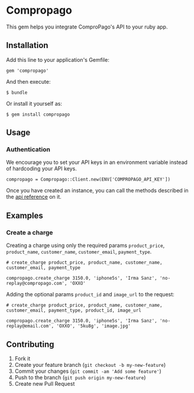 # Compropago

This gem helps you integrate ComproPago's API to your ruby app.

## Installation

Add this line to your application's Gemfile:

    gem 'compropago'

And then execute:

    $ bundle

Or install it yourself as:

    $ gem install compropago

## Usage

### Authentication

We encourage you to set your API keys in an environment variable instead of hardcoding your API keys.

    compropago = Compropago::Client.new(ENV['COMPROPAGO_API_KEY'])

Once you have created an instance, you can call the methods described in the <a href="http://compropago.com/documentacion/api">api reference</a> on it.


## Examples

### Create a charge

Creating a charge using only the required params <code>product_price</code>, <code>product_name</code>, <code>customer_name</code>, <code>customer_email</code>, <code>payment_type</code>.
	
	# create_charge product_price, product_name, customer_name, customer_email, payment_type

    compropago.create_charge 3150.0, 'iphone5s', 'Irma Sanz', 'no-replay@compropago.com', 'OXXO'

Adding the optional params <code>product_id</code> and <code>image_url</code> to the request:

    # create_charge product_price, product_name, customer_name, customer_email, payment_type, product_id, image_url

    compropago.create_charge 3150.0, 'iphone5s', 'Irma Sanz', 'no-replay@email.com', 'OXXO', '5ku8g', 'image.jpg'

## Contributing

1. Fork it
2. Create your feature branch (`git checkout -b my-new-feature`)
3. Commit your changes (`git commit -am 'Add some feature'`)
4. Push to the branch (`git push origin my-new-feature`)
5. Create new Pull Request
